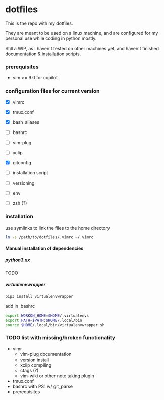 
# dotfiles

This is the repo with my dotfiles.

They are meant to be used on a linux machine, and are configured
for my personal use while coding in python mostly.

Still a WIP, as I haven't tested on other machines yet, and haven't finished documentation & installation scripts.

### prerequisites
- vim >= 9.0 for copilot


### configuration files for current version
- [x] vimrc
- [x] tmux.conf
- [x] bash_aliases
- [ ] bashrc
- [ ] vim-plug
- [ ] xclip
- [x] gitconfig
- [ ] installation script
- [ ] versioning
- [ ] env
- [ ] zsh (?)


### installation

use symlinks to link the files to the home directory

```bash
ln -s /path/to/dotfiles/.vimrc ~/.vimrc
```

#### Manual installation of dependencies

##### python3.xx
TODO


##### virtualenvwrapper
```bash
pip3 install virtualenvwrapper
```
add in .bashrc
```bash
export WORKON_HOME=$HOME/.virtualenvs
export PATH=$PATH:$HOME/.local/bin
source $HOME/.local/bin/virtualenvwrapper.sh
```

### TODO list with missing/broken functionality
- vimr
  - vim-plug documentation
  - version install
  - xclip compiling
  - ctags (?)
  - vim-wiki or other note taking plugin
- tmux.conf
- bashrc with PS1 w/ git_parse
- prerequisites


